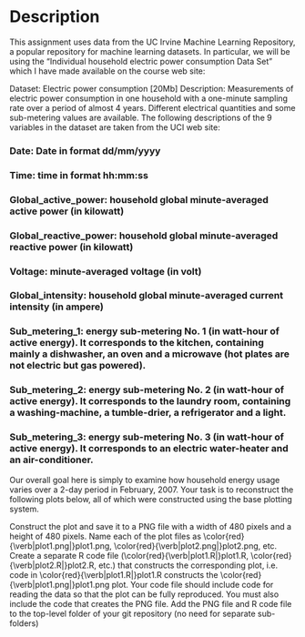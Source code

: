 # Description

This assignment uses data from the UC Irvine Machine Learning Repository, a popular repository for machine learning datasets. In particular, we will be using the “Individual household electric power consumption Data Set” which I have made available on the course web site:

Dataset: Electric power consumption [20Mb]
Description: Measurements of electric power consumption in one household with a one-minute sampling rate over a period of almost 4 years. Different electrical quantities and some sub-metering values are available.
The following descriptions of the 9 variables in the dataset are taken from the UCI web site:

### Date: Date in format dd/mm/yyyy
### Time: time in format hh:mm:ss
### Global_active_power: household global minute-averaged active power (in kilowatt)
### Global_reactive_power: household global minute-averaged reactive power (in kilowatt)
### Voltage: minute-averaged voltage (in volt)
### Global_intensity: household global minute-averaged current intensity (in ampere)
### Sub_metering_1: energy sub-metering No. 1 (in watt-hour of active energy). It corresponds to the kitchen, containing mainly a dishwasher, an oven and a microwave (hot plates are not electric but gas powered).
### Sub_metering_2: energy sub-metering No. 2 (in watt-hour of active energy). It corresponds to the laundry room, containing a washing-machine, a tumble-drier, a refrigerator and a light.
### Sub_metering_3: energy sub-metering No. 3 (in watt-hour of active energy). It corresponds to an electric water-heater and an air-conditioner.

Our overall goal here is simply to examine how household energy usage varies over a 2-day period in February, 2007. Your task is to reconstruct the following plots below, all of which were constructed using the base plotting system.

Construct the plot and save it to a PNG file with a width of 480 pixels and a height of 480 pixels.
Name each of the plot files as \color{red}{\verb|plot1.png|}plot1.png, \color{red}{\verb|plot2.png|}plot2.png, etc.
Create a separate R code file (\color{red}{\verb|plot1.R|}plot1.R, \color{red}{\verb|plot2.R|}plot2.R, etc.) that constructs the corresponding plot, i.e. code in \color{red}{\verb|plot1.R|}plot1.R constructs the \color{red}{\verb|plot1.png|}plot1.png plot. Your code file should include code for reading the data so that the plot can be fully reproduced. You must also include the code that creates the PNG file.
Add the PNG file and R code file to the top-level folder of your git repository (no need for separate sub-folders)
